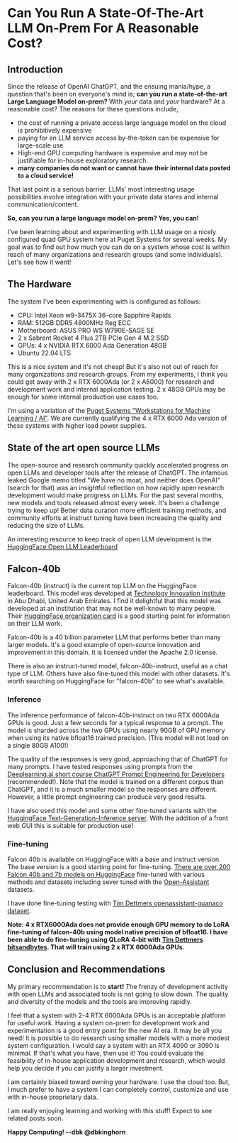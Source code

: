 # Can You Run A State-Of-The-Art LLM On-Prem For A Reasonable Cost?

## Introduction
Since the release of OpenAI ChatGPT, and the ensuing mania/hype, a question that's been on everyone's mind is; **can you run a state-of-the-art Large Language Model on-prem?** With *your* data and *your* hardware? At a reasonable cost? The reasons for these questions include, 

- the cost of running a private access large language model on the cloud is prohibitively expensive
- paying for an LLM service access by-the-token can be expensive for large-scale use
- High-end GPU computing hardware is expensive and may not be justifiable for in-house exploratory research.
- **many companies do not want or cannot have their internal data posted to a cloud service!**

That last point is a serious barrier. LLMs' most interesting usage possibilities involve integration with your private data stores and internal communication/content. 

**So, can you run a large language model on-prem? Yes, you can!** 

I've been learning about and experimenting with LLM usage on a nicely configured quad GPU system here at Puget Systems for several weeks. My goal was to find out how much you can do on a system whose cost is within reach of many organizations and research groups (and some individuals). Let's see how it went!

## The Hardware
The system I've been experimenting with is configured as follows:
- CPU: Intel Xeon w9-3475X 36-core Sapphire Rapids
- RAM: 512GB DDR5 4800MHz Reg ECC
- Motherboard: ASUS PRO WS W790E-SAGE SE
- 2 x Sabrent Rocket 4 Plus 2TB PCIe Gen 4 M.2 SSD
- GPUs: 4 x NVIDIA RTX 6000 Ada Generation 48GB
- Ubuntu 22.04 LTS

This is a nice system and it's not cheap! But it's also not out of reach for many organizations and research groups. From my experiments, I think you could get away with 2 x RTX 6000Ada (or 2 x A6000) for research and development work and internal application testing. 2 x 48GB GPUs may be enough for some internal production use cases too. 

I'm using a variation of the [Puget Systems "Workstations for Machine Learning / AI"](https://www.pugetsystems.com/solutions/scientific-computing-workstations/machine-learning-ai/). We are currently qualifying the 4 x RTX 6000 Ada version of these systems with higher load power supplies.

## State of the art open source LLMs

The open-source and research community quickly accelerated progress on open LLMs and developer tools after the release of ChatGPT. The infamous leaked Google memo titled "We have no moat, and neither does OpenAI" (search for that) was an insightful reflection on how rapidly open research development would make progress on LLMs. For the past several months, new models and tools released almost every week. It's been a challenge trying to keep up! Better data curation more efficient training methods, and community efforts at instruct tuning have been increasing the quality and reducing the size of LLMs.

An interesting resource to keep track of open LLM development is the [HuggingFace Open LLM Leaderboard](https://huggingface.co/spaces/HuggingFaceH4/open_llm_leaderboard)

## Falcon-40b

Falcon-40b (instruct) is the current top LLM on the HuggingFace leaderboard. This model was developed at [Technology Innovation Institute](https://www.tii.ae/) in Abu Dhabi, United Arab Emirates. I find it delightful that this model was developed at an institution that may not be well-known to many people. Their [HuggingFace organization card](https://huggingface.co/tiiuae) is a good starting point for information on their LLM work. 

Falcon-40b is a 40 billion parameter LLM that performs better than many larger models. It's a good example of open-source innovation and improvement in this domain. It is licensed under the Apache 2.0 license. 

There is also an instruct-tuned model, falcon-40b-instruct, useful as a chat type of LLM. Others have also fine-tuned this model with other datasets. It's worth searching on HuggingFace for "falcon-40b" to see what's available.

### Inference 
The inference performance of falcon-40b-instruct on two RTX 6000Ada GPUs is good. Just a few seconds for a typical response to a prompt. The model is sharded across the two GPUs using nearly 90GB of GPU memory when using its native bfloat16 trained precision. (This model will not load on a single 80GB A100!)

The quality of the responses is very good, approaching that of ChatGPT for many prompts. I have tested responses using prompts from the [Deeplearning.ai short course ChatGPT Prompt Engineering for Developers](https://www.deeplearning.ai/short-courses/) (recommended!). Note that the model is trained on a different corpus than ChatGPT, and it is a much smaller model so the responses are different. However, a little prompt engineering can produce very good results.

I have also used this model and some other fine-tuned variants with the [HuggingFace Text-Generation-Inference server](https://github.com/huggingface/text-generation-inference). With the addition of a front web GUI this is suitable for production use! 

### Fine-tuning

Falcon 40b is available on HuggingFace with a base and instruct version. The base version is a good starting point for fine-tuning. [There are over 200 Falcon 40b and 7b models on HuggingFace](https://huggingface.co/models?pipeline_tag=text-generation&sort=trending&search=falcon) fine-tuned with various methods and datasets including sever tuned with the [Open-Assistant](https://github.com/LAION-AI/Open-Assistant) datasets. 

I have done fine-tuning testing with [Tim Dettmers openassistant-guanaco dataset](https://huggingface.co/datasets/timdettmers/openassistant-guanaco). 

**Note: 4 x RTX6000Ada does not provide enough GPU memory to do LoRA fine-tuning of falcon-40b using model native precision of bfloat16. I have been able to do fine-tuning using QLoRA 4-bit with [Tim Dettmers bitsandbytes](https://github.com/TimDettmers/bitsandbytes). That will train using 2 x RTX 6000Ada GPUs.**

## Conclusion and Recommendations

My primary recommendation is to **start!** The frenzy of development activity with open LLMs and associated tools is not going to slow down. The quality and diversity of the models and the tools are improving rapidly. 

I feel that a system with 2-4 RTX 6000Ada GPUs is an acceptable platform for useful work. Having a system on-prem for development work and experimentation is a good entry point for the new AI era. It may be all you need! It is possible to do research using smaller models with a more modest system configuration. I would say a system with an RTX 4090 or 3090 is minimal. If that's what you have, then use it! You could evaluate the feasibility of in-house application development and research, which would help you decide if you can justify a larger investment. 

I am certainly biased toward owning your hardware. I use the cloud too. But, I much prefer to have a system I can completely control, customize and use with in-house proprietary data.

I am really enjoying learning and working with this stuff! Expect to see related posts soon.

**Happy Computing! --dbk @dbkinghorn** 